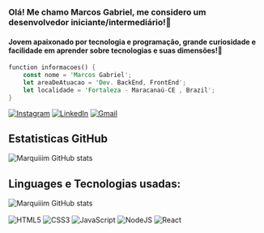 ### Olá! Me chamo Marcos Gabriel, me considero um desenvolvedor iniciante/intermediário!🤠

#### Jovem apaixonado por tecnologia e programação, grande curiosidade e facilidade em aprender sobre tecnologias e suas dimensões!🤖

```rust
function informacoes() {
    const nome = 'Marcos Gabriel';
    let areaDeAtuacao = 'Dev. BackEnd, FrontEnd';
    let localidade = 'Fortaleza - Maracanaú-CE , Brazil';
}
```

[![Instagram](https://img.shields.io/badge/Instagram-E4405F?style=for-the-badge&logo=instagram&logoColor=white)](https://www.instagram.com/mxrqiim/) [![LinkedIn](https://img.shields.io/badge/LinkedIn-0077B5?style=for-the-badge&logo=linkedin&logoColor=white)](https://www.linkedin.com/in/marcos-gabriel-05287a322/) [![Gmail](https://img.shields.io/badge/Gmail-D14836?style=for-the-badge&logo=gmail&logoColor=white)](marcosindev@gmail.com)

## Estatisticas GitHub
![Marquiiim GitHub stats](https://github-readme-stats.vercel.app/api?username=Marquiiim&show_icons=true&theme=radical&locale=pt-br)

## Linguages e Tecnologias usadas:

![Marquiiim GitHub stats](https://github-readme-stats.vercel.app/api/top-langs/?username=Marquiiim&theme=blue-green&locale=pt-br)

<div>
  <img align="center" alt="HTML5" src="https://img.shields.io/badge/HTML5-E34F26?style=for-the-badge&logo=html5&logoColor=white"/>
  <img align="center" alt="CSS3" src="https://img.shields.io/badge/CSS3-1572B6?style=for-the-badge&logo=css3&logoColor=white"/>
  <img align="center" alt="JavaScript" src="https://img.shields.io/badge/JavaScript-F7DF1E?style=for-the-badge&logo=javascript&logoColor=black"/>
  <img align="center" alt="NodeJS" src="https://img.shields.io/badge/Node.js-43853D?style=for-the-badge&logo=node.js&logoColor=white"/>
  <img align="center" alt="React" src="https://img.shields.io/badge/React-20232A?style=for-the-badge&logo=react&logoColor=61DAFB)"/>
</div><br/>
